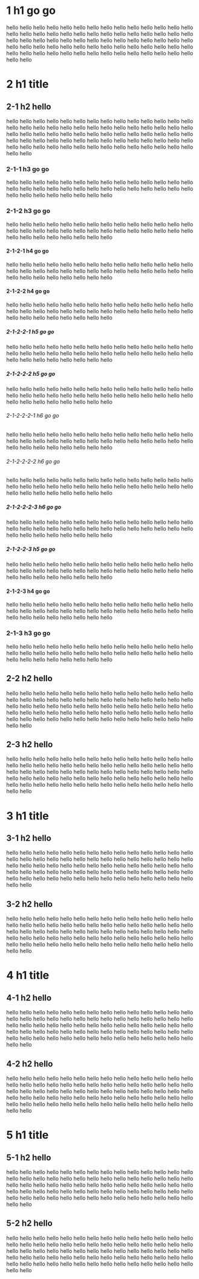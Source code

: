 # 1 h1 go go

hello hello hello hello hello hello
hello hello hello hello hello hello
hello hello hello hello hello hello
hello hello hello hello hello hello
hello hello hello hello hello hello
hello hello hello hello hello hello
hello hello hello hello hello hello
hello hello hello hello hello hello
hello hello hello hello hello hello
hello hello hello hello hello hello
hello hello hello hello hello hello
hello hello hello hello hello hello

# 2 h1 title

## 2-1 h2 hello

hello hello hello hello hello hello
hello hello hello hello hello hello
hello hello hello hello hello hello
hello hello hello hello hello hello
hello hello hello hello hello hello
hello hello hello hello hello hello
hello hello hello hello hello hello
hello hello hello hello hello hello
hello hello hello hello hello hello
hello hello hello hello hello hello
hello hello hello hello hello hello
hello hello hello hello hello hello

### 2-1-1 h3 go go

hello hello hello hello hello hello
hello hello hello hello hello hello
hello hello hello hello hello hello
hello hello hello hello hello hello
hello hello hello hello hello hello
hello hello hello hello hello hello

### 2-1-2 h3 go go

hello hello hello hello hello hello
hello hello hello hello hello hello
hello hello hello hello hello hello
hello hello hello hello hello hello
hello hello hello hello hello hello
hello hello hello hello hello hello

#### 2-1-2-1 h4 go go

hello hello hello hello hello hello
hello hello hello hello hello hello
hello hello hello hello hello hello
hello hello hello hello hello hello
hello hello hello hello hello hello
hello hello hello hello hello hello

#### 2-1-2-2 h4 go go

hello hello hello hello hello hello
hello hello hello hello hello hello
hello hello hello hello hello hello
hello hello hello hello hello hello
hello hello hello hello hello hello
hello hello hello hello hello hello

##### 2-1-2-2-1 h5 go go

hello hello hello hello hello hello
hello hello hello hello hello hello
hello hello hello hello hello hello
hello hello hello hello hello hello
hello hello hello hello hello hello
hello hello hello hello hello hello

##### 2-1-2-2-2 h5 go go

hello hello hello hello hello hello
hello hello hello hello hello hello
hello hello hello hello hello hello
hello hello hello hello hello hello
hello hello hello hello hello hello
hello hello hello hello hello hello

###### 2-1-2-2-2-1 h6 go go

hello hello hello hello hello hello
hello hello hello hello hello hello
hello hello hello hello hello hello
hello hello hello hello hello hello
hello hello hello hello hello hello
hello hello hello hello hello hello

###### 2-1-2-2-2-2 h6 go go

hello hello hello hello hello hello
hello hello hello hello hello hello
hello hello hello hello hello hello
hello hello hello hello hello hello
hello hello hello hello hello hello
hello hello hello hello hello hello

##### 2-1-2-2-2-3 h6 go go

hello hello hello hello hello hello
hello hello hello hello hello hello
hello hello hello hello hello hello
hello hello hello hello hello hello
hello hello hello hello hello hello
hello hello hello hello hello hello


##### 2-1-2-2-3 h5 go go

hello hello hello hello hello hello
hello hello hello hello hello hello
hello hello hello hello hello hello
hello hello hello hello hello hello
hello hello hello hello hello hello
hello hello hello hello hello hello


#### 2-1-2-3 h4 go go

hello hello hello hello hello hello
hello hello hello hello hello hello
hello hello hello hello hello hello
hello hello hello hello hello hello
hello hello hello hello hello hello
hello hello hello hello hello hello


### 2-1-3 h3 go go

hello hello hello hello hello hello
hello hello hello hello hello hello
hello hello hello hello hello hello
hello hello hello hello hello hello
hello hello hello hello hello hello
hello hello hello hello hello hello

## 2-2 h2 hello

hello hello hello hello hello hello
hello hello hello hello hello hello
hello hello hello hello hello hello
hello hello hello hello hello hello
hello hello hello hello hello hello
hello hello hello hello hello hello
hello hello hello hello hello hello
hello hello hello hello hello hello
hello hello hello hello hello hello
hello hello hello hello hello hello
hello hello hello hello hello hello
hello hello hello hello hello hello

## 2-3 h2 hello

hello hello hello hello hello hello
hello hello hello hello hello hello
hello hello hello hello hello hello
hello hello hello hello hello hello
hello hello hello hello hello hello
hello hello hello hello hello hello
hello hello hello hello hello hello
hello hello hello hello hello hello
hello hello hello hello hello hello
hello hello hello hello hello hello
hello hello hello hello hello hello
hello hello hello hello hello hello

# 3 h1 title

## 3-1 h2 hello

hello hello hello hello hello hello
hello hello hello hello hello hello
hello hello hello hello hello hello
hello hello hello hello hello hello
hello hello hello hello hello hello
hello hello hello hello hello hello
hello hello hello hello hello hello
hello hello hello hello hello hello
hello hello hello hello hello hello
hello hello hello hello hello hello
hello hello hello hello hello hello
hello hello hello hello hello hello

## 3-2 h2 hello

hello hello hello hello hello hello
hello hello hello hello hello hello
hello hello hello hello hello hello
hello hello hello hello hello hello
hello hello hello hello hello hello
hello hello hello hello hello hello
hello hello hello hello hello hello
hello hello hello hello hello hello
hello hello hello hello hello hello
hello hello hello hello hello hello
hello hello hello hello hello hello
hello hello hello hello hello hello

# 4 h1 title

## 4-1 h2 hello

hello hello hello hello hello hello
hello hello hello hello hello hello
hello hello hello hello hello hello
hello hello hello hello hello hello
hello hello hello hello hello hello
hello hello hello hello hello hello
hello hello hello hello hello hello
hello hello hello hello hello hello
hello hello hello hello hello hello
hello hello hello hello hello hello
hello hello hello hello hello hello
hello hello hello hello hello hello

## 4-2 h2 hello

hello hello hello hello hello hello
hello hello hello hello hello hello
hello hello hello hello hello hello
hello hello hello hello hello hello
hello hello hello hello hello hello
hello hello hello hello hello hello
hello hello hello hello hello hello
hello hello hello hello hello hello
hello hello hello hello hello hello
hello hello hello hello hello hello
hello hello hello hello hello hello
hello hello hello hello hello hello

# 5 h1 title

## 5-1 h2 hello

hello hello hello hello hello hello
hello hello hello hello hello hello
hello hello hello hello hello hello
hello hello hello hello hello hello
hello hello hello hello hello hello
hello hello hello hello hello hello
hello hello hello hello hello hello
hello hello hello hello hello hello
hello hello hello hello hello hello
hello hello hello hello hello hello
hello hello hello hello hello hello
hello hello hello hello hello hello

## 5-2 h2 hello

hello hello hello hello hello hello
hello hello hello hello hello hello
hello hello hello hello hello hello
hello hello hello hello hello hello
hello hello hello hello hello hello
hello hello hello hello hello hello
hello hello hello hello hello hello
hello hello hello hello hello hello
hello hello hello hello hello hello
hello hello hello hello hello hello
hello hello hello hello hello hello
hello hello hello hello hello hello
